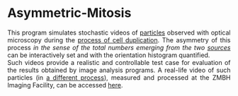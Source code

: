 # Asymmetric-Mitosis
<p align="justify">
This program simulates stochastic videos of <a href="https://en.wikipedia.org/wiki/Microtubule_plus-end_tracking_protein">particles</a> observed with optical microscopy during the <a href="https://en.wikipedia.org/wiki/Mitosis">process of cell duplication</a>.
The asymmetry of this process <i>in the sense of the total numbers emerging from the two <a href="https://en.wikipedia.org/wiki/Microtubule_organizing_center">sources</a></i> can be interactively set and with the orientation histogram quantified.
<br />
Such videos provide a realistic and controllable test case for evaluation of the results obtained by image analysis programs.
A real-life video of such particles (in <a href="https://en.wikipedia.org/wiki/Interphase">a different process</a>), measured and processed at the ZMBH Imaging Facility, can be accessed <a href="./MT_13.gif">here</a>.
</p>
